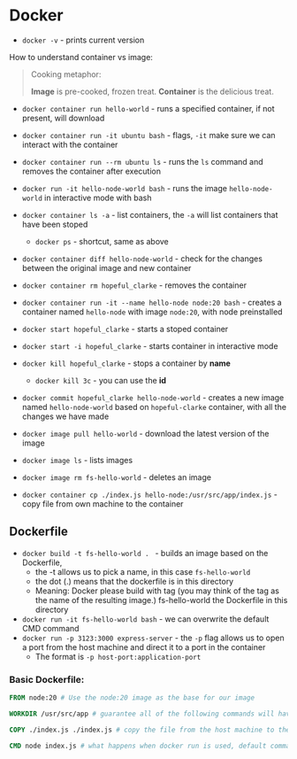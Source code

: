# Docker


- `docker -v` - prints current version

How to understand container vs image:
> Cooking metaphor:
> 
> **Image** is pre-cooked, frozen treat.
> **Container** is the delicious treat.

- `docker container run hello-world` - runs a specified container, if not present, will download
- `docker container run -it ubuntu bash` - flags, `-it` make sure we can interact with the container
- `docker container run --rm ubuntu ls` - runs the `ls` command and removes the container after execution
- `docker run -it hello-node-world bash` - runs the image `hello-node-world` in interactive mode with bash

- `docker container ls -a` - list containers, the `-a` will list containers that have been stoped
  - `docker ps` - shortcut, same as above

- `docker container diff hello-node-world` - check for the changes between the original image and new container 

- `docker container rm hopeful_clarke` - removes the container

- `docker container run -it --name hello-node node:20 bash` - creates a container named `hello-node` with image `node:20`, with node preinstalled 
- `docker start hopeful_clarke` - starts a stoped container
- `docker start -i hopeful_clarke` - starts container in interactive mode
- `docker kill hopeful_clarke` - stops a container by **name** 
  - `docker kill 3c` - you can use the **id**

- `docker commit hopeful_clarke hello-node-world` - creates a new image named `hello-node-world` based on `hopeful-clarke` container, with all the changes we have made

- `docker image pull hello-world` - download the latest version of the image
- `docker image ls` - lists images
- `docker image rm fs-hello-world` - deletes an image

- `docker container cp ./index.js hello-node:/usr/src/app/index.js` - copy file from own machine to the container

## Dockerfile

- `docker build -t fs-hello-world . ` - builds an image based on the Dockerfile, 
  - the -t allows us to pick a name, in this case `fs-hello-world`
  - the dot (.) means that the dockerfile is in this directory
  - Meaning: Docker please build with tag (you may think of the tag as the name of the resulting image.) fs-hello-world the Dockerfile in this directory
- `docker run -it fs-hello-world bash` - we can overwrite the default CMD command
- `docker run -p 3123:3000 express-server` - the `-p` flag allows us to open a port from the host machine and direct it to a port in the container
  - The format is `-p host-port:application-port`

### Basic Dockerfile:

```Dockerfile
FROM node:20 # Use the node:20 image as the base for our image

WORKDIR /usr/src/app # guarantee all of the following commands will have /usr/src/app set as the working directory, prevents overwriting important files

COPY ./index.js ./index.js # copy the file from the host machine to the file with the same name in the image

CMD node index.js # what happens when docker run is used, default command, can be overwritten
```